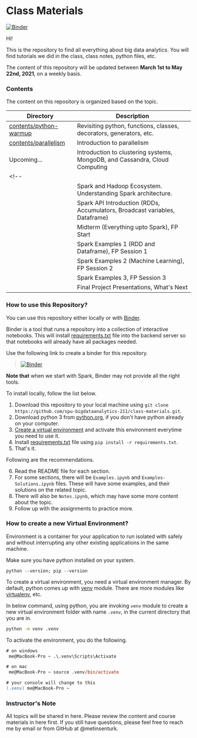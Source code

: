 # Class Materials

[![Binder](https://mybinder.org/badge_logo.svg)](https://mybinder.org/v2/gh/spu-bigdataanalytics-211/class-materials/HEAD)

Hi!

This is the repository to find all everything about big data analytics. You will find tutorials we did in the class, class notes, python files, etc.

The content of this repository will be updated between **March 1st to May 22nd, 2021**, on a weekly basis.

### Contents

The content on this repository is organized based on the topic. 

| Directory                                        | Description                                                                 |
| ------------------------------------------------ | --------------------------------------------------------------------------- |
| [contents/python-warmup](contents/python-warmup) | Revisiting python, functions, classes, decorators, generators, etc.         |
| [contents/parallelism](contents/parallelism)     | Introduction to parallelism                                                 |
| Upcoming...                                      | Introduction to clustering systems, MongoDB, and Cassandra, Cloud Computing |
<!-- |                                                  | Map-Reduce Algorithm                                                        |
|                                                  | Spark and Hadoop Ecosystem. Understanding Spark architecture.               |
|                                                  | Spark API Introduction (RDDs, Accumulators, Broadcast variables, Dataframe) |
|                                                  | Midterm (Everything upto Spark), FP Start                                   |
|                                                  | Spark Examples 1 (RDD and Dataframe), FP Session 1                          |
|                                                  | Spark Examples 2 (Machine Learning), FP Session 2                           |
|                                                  | Spark Examples 3, FP Session 3                                              |
|                                                  | Final Project Presentations, What's Next                                    | -->

### How to use this Repository?

You can use this repository either locally or with [Binder](https://mybinder.org/).

Binder is a tool that runs a repository into a collection of interactive notebooks. This will install [requirements.txt](requirements.txt) file into the backend server so that notebooks will already have all packages needed.

Use the following link to create a binder for this repository. 

> [![Binder](https://mybinder.org/badge_logo.svg)](https://mybinder.org/v2/gh/spu-bigdataanalytics-211/class-materials/HEAD)

**Note that** when we start with Spark, Binder may not provide all the right tools.

To install locally, follow the list below.

1. Download this repository to your local machine using `git clone https://github.com/spu-bigdataanalytics-211/class-materials.git`.
2. Download python 3 from [python.org](https://www.python.org/), if you don't have python already on your computer.
3. [Create a virtual environment](#how-to-create-a-new-virtual-environment) and activate this environment everytime you need to use it.
4. Install [requirements.txt](requirements.txt) file using `pip install -r requirements.txt`.
5. That's it. 

Following are the recommendations.

6. Read the README file for each section.
7. For some sections, there will be `Examples.ipynb` and `Examples-Solutions.ipynb` files. These will have some examples, and their solutions on the related topic.
8. There will also be `Notes.ipynb`, which may have some more content about the topic.
9. Follow up with the assignments to practice more.

### How to create a new Virtual Environment?

Environment is a container for your application to run isolated with safely and without interrupting any other existing applications in the same machine.

Make sure you have python installed on your system.

```
python --version; pip --version
```

To create a virtual environment, you need a virtual environment manager. By default, python comes up with [venv](https://docs.python.org/3/library/venv.html) module. There are more modules like [virtualenv](https://virtualenv.pypa.io/en/latest/), etc.

In below command, using python, you are invoking `venv` module to create a new virtual environment folder with name `.venv`, in the current directory that you are in.

``` sh
python -m venv .venv
```

To activate the environment, you do the following.

``` ps
# on windows
 me@MacBook-Pro ~ .\.venv\Scripts\Activate

# on mac
 me@MacBook-Pro ~ source .venv/bin/activate

# your console will change to this
(.venv) me@MacBook-Pro ~ 
```

### Instructor's Note

All topics will be shared in here. Please review the content and course materials in here first. If you still have questions, please feel free to reach me by email or from GitHub at @metinsenturk.
